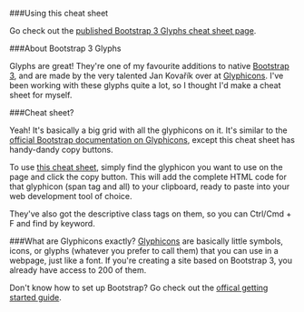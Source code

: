 ###Using this cheat sheet

Go check out the [published Bootstrap 3 Glyphs cheat sheet page](http://jamescroft.github.io/bootstrap-cheatsheets/).

###About Bootstrap 3 Glyphs

Glyphs are great! They're one of my favourite additions to native [Bootstrap 3](getbootstrap.com), and are made by the very talented Jan Kovařík over at [Glyphicons](http://glyphicons.com/). I've been working with these glyphs quite a lot, so I thought I'd make a cheat sheet for myself.

###Cheat sheet?

Yeah! It's basically a big grid with all the glyphicons on it. It's similar to the [official Bootstrap documentation on Glyphicons](http://getbootstrap.com/components/#glyphicons), except this cheat sheet has handy-dandy copy buttons.

To use [this cheat sheet](http://jamescroft.github.io/bootstrap-cheatsheets), simply find the glyphicon you want to use on the page and click the copy button. This will add the complete HTML code for that glyphicon (span tag and all) to your clipboard, ready to paste into your web development tool of choice.

 They've also got the descriptive class tags on them, so you can Ctrl/Cmd + F and find by keyword.

###What are Glyphicons exactly?
[Glyphicons](http://glyphicons.com/) are basically little symbols, icons, or glyphs (whatever you prefer to call them) that you can use in a webpage, just like a font. If you're creating a site based on Bootstrap 3, you already have access to 200 of them.

Don't know how to set up Bootstrap? Go check out the [offical getting started guide](http://getbootstrap.com/getting-started/).
